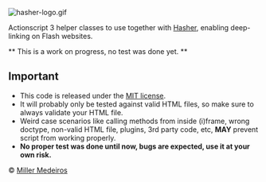![hasher-logo.gif](http://github.com/millermedeiros/Hasher/raw/master/assets/hasher-logo.gif)

Actionscript 3 helper classes to use together with [Hasher](http://github.com/millermedeiros/Hasher/), enabling deep-linking on Flash websites.

** This is a work on progress, no test was done yet. **

## Important ##

 - This code is released under the [MIT license](http://www.opensource.org/licenses/mit-license.php).
 - It will probably only be tested against valid HTML files, so make sure to always validate your HTML file.
 - Weird case scenarios like calling methods from inside (i)frame, wrong doctype, non-valid HTML file, plugins, 3rd party code, etc, **MAY** prevent script from working properly.   
 - **No proper test was done until now, bugs are expected, use it at your own risk.**

&copy; [Miller Medeiros](http://www.millermedeiros.com)